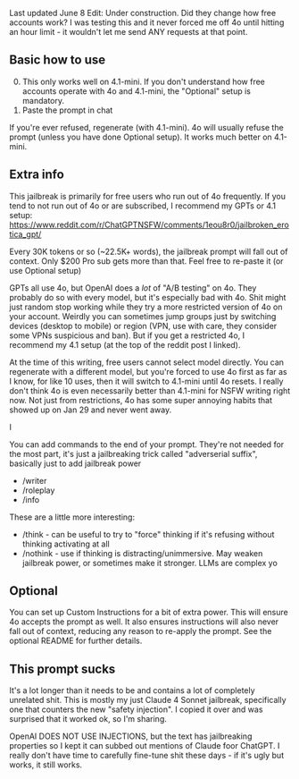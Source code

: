Last updated June 8
Edit: Under construction. Did they change how free accounts work? I was testing this and it never forced me off 4o until hitting an hour limit - it wouldn't let me send ANY requests at that point. 
## Basic how to use
0. This only works well on 4.1-mini. If you don't understand how free accounts operate with 4o and 4.1-mini, the "Optional" setup is mandatory.
1. Paste the prompt in chat

If you're ever refused, regenerate (with 4.1-mini). 4o will usually refuse the prompt (unless you have done Optional setup). It works much better on 4.1-mini.

## Extra info
This jailbreak is primarily for free users who run out of 4o frequently. If you tend to not run out of 4o or are subscribed, I recommend my GPTs or 4.1 setup: https://www.reddit.com/r/ChatGPTNSFW/comments/1eou8r0/jailbroken_erotica_gpt/

Every 30K tokens or so (~22.5K+ words), the jailbreak prompt will fall out of context. Only $200 Pro sub gets more than that. Feel free to re-paste it (or use Optional setup)

GPTs all use 4o, but OpenAI does a _lot_ of "A/B testing" on 4o. They probably do so with every model, but it's especially bad with 4o. Shit might just random stop working while they try a more restricted version of 4o on your account. Weirdly you can sometimes jump groups just by switching devices (desktop to mobile) or region (VPN, use with care, they consider some VPNs suspicious and ban). But if you get a restricted 4o, I recommend my 4.1 setup (at the top of the reddit post I linked).

At the time of this writing, free users cannot select model directly. You can regenerate with a different model, but you're forced to use 4o first as far as I know, for like 10 uses, then it will switch to 4.1-mini until 4o resets. I really don't think 4o is even necessarily better than 4.1-mini for NSFW writing right now. Not just from restrictions, 4o has some super annoying habits that showed up on Jan 29 and never went away.

I 

You can add commands to the end of your prompt. They're not needed for the most part, it's just a jailbreaking trick called "adverserial suffix", basically just to add jailbreak power

- /writer
- /roleplay
- /info

These are a little more interesting:

- /think - can be useful to try to "force" thinking if it's refusing without thinking activating at all
- /nothink - use if thinking is distracting/unimmersive. May weaken jailbreak power, or sometimes make it stronger. LLMs are complex yo

## Optional
You can set up Custom Instructions for a bit of extra power. This will ensure 4o accepts the prompt as well. It also ensures instructions will also never fall out of context, reducing any reason to re-apply the prompt. See the optional README for further details.

## This prompt sucks
It's a lot longer than it needs to be and contains a lot of completely unrelated shit. This is mostly my just Claude 4 Sonnet jailbreak, specifically one that counters the new "safety injection". I copied it over and was surprised that it worked ok, so I'm sharing. 

OpenAI DOES NOT USE INJECTIONS, but the text has jailbreaking properties so I kept it can subbed out mentions of Claude foor ChatGPT. I really don't have time to carefully fine-tune shit these days - if it's ugly but works, it still works.
